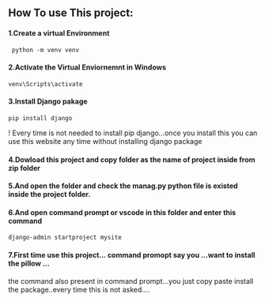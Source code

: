## How To use This project:
#### 1.Create a virtual Environment
```
 python -m venv venv

```
#### 2.Activate the Virtual Enviornemnt in Windows
```
venv\Scripts\activate

```
#### 3.Install Django pakage
```
pip install django

```
! Every time is not needed to install pip django...once you install this you can use this website any time without installing django package

#### 4.Dowload this project and copy folder as the name of project inside from zip folder

#### 5.And open the folder and check the manag.py python file is existed inside the project folder.

#### 6.And open command prompt or vscode in this folder and enter this command

```
django-admin startproject mysite

```

#### 7.First time use this project... command promopt say you ...want to install the pillow ...
the command also present in command prompt...you just copy paste install the package..every time this is not asked....
